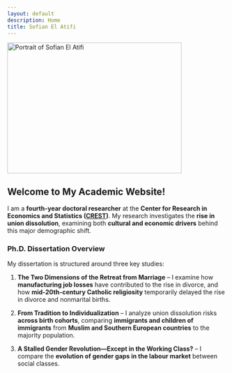 ```yaml
---
layout: default
description: Home
title: Sofian El Atifi
---
```


<div class="image-container">
  <img src="/sofian.jpg" alt="Portrait of Sofian El Atifi" width="400" height="300">
</div>

<div class="content">
    
## Welcome to My Academic Website!  

I am a **fourth-year doctoral researcher** at the **Center for Research in Economics and Statistics ([CREST](https://crest.science/user/Sofian-EL-ATIFI/?profiletab=posts))**. My research investigates the **rise in union dissolution**, examining both **cultural and economic drivers** behind this major demographic shift.  

### Ph.D. Dissertation Overview  

My dissertation is structured around three key studies:  

1. **The Two Dimensions of the Retreat from Marriage** – I examine how **manufacturing job losses** have contributed to the rise in divorce, and how **mid-20th-century Catholic religiosity** temporarily delayed the rise in divorce and nonmarital births.  

2. **From Tradition to Individualization** – I analyze union dissolution risks **across birth cohorts**, comparing **immigrants and children of immigrants** from **Muslim and Southern European countries** to the majority population.  

3. **A Stalled Gender Revolution—Except in the Working Class?** – I compare the **evolution of gender gaps in the labour market** between social classes.  

</div>
